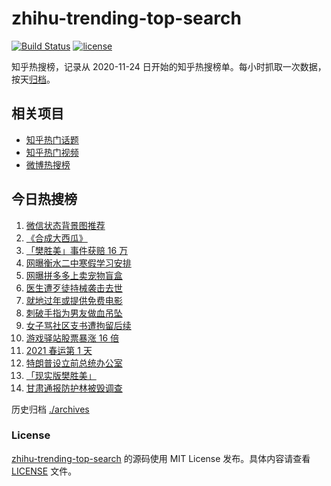 # zhihu-trending-top-search

[![Build Status](https://github.com/justjavac/zhihu-trending-top-search/workflows/ci/badge.svg?branch=main)](https://github.com/justjavac/zhihu-trending-top-search/actions)
[![license](https://img.shields.io/github/license/justjavac/zhihu-trending-top-search)](https://github.com/justjavac/zhihu-trending-top-search/blob/main/LICENSE)

知乎热搜榜，记录从 2020-11-24 日开始的知乎热搜榜单。每小时抓取一次数据，按天[归档](./archives)。

## 相关项目

- [知乎热门话题](https://github.com/justjavac/zhihu-trending-hot-questions)
- [知乎热门视频](https://github.com/justjavac/zhihu-trending-hot-video)
- [微博热搜榜](https://github.com/justjavac/weibo-trending-hot-search)

## 今日热搜榜

<!-- BEGIN -->
<!-- 最后更新时间 Thu Jan 28 2021 15:53:11 GMT+0800 (CST) -->
1. [微信状态背景图推荐](https://www.zhihu.com/search?q=微信状态背景图)
1. [《合成大西瓜》](https://www.zhihu.com/search?q=合成大西瓜)
1. [「樊胜美」事件获赔 16 万](https://www.zhihu.com/search?q=现实版樊胜美)
1. [网曝衡水二中寒假学习安排](https://www.zhihu.com/search?q=衡水二中)
1. [网曝拼多多上卖宠物盲盒](https://www.zhihu.com/search?q=宠物盲盒)
1. [医生遭歹徒持械袭击去世](https://www.zhihu.com/search?q=江西伤医事件)
1. [就地过年或提供免费电影](https://www.zhihu.com/search?q=就地过年)
1. [刺破手指为男友做血吊坠](https://www.zhihu.com/search?q=血吊坠)
1. [女子骂社区支书遭拘留后续](https://www.zhihu.com/search?q=草包支书)
1. [游戏驿站股票暴涨 16 倍](https://www.zhihu.com/search?q=游戏驿站)
1. [2021 春运第 1 天](https://www.zhihu.com/search?q=春运)
1. [特朗普设立前总统办公室](https://www.zhihu.com/search?q=特朗普)
1. [「现实版樊胜美」](https://www.zhihu.com/search?q=现实版樊胜美)
1. [甘肃通报防护林被毁调查](https://www.zhihu.com/search?q=敦煌防护林)
<!-- END -->

历史归档 [./archives](./archives)

### License

[zhihu-trending-top-search](https://github.com/justjavac/zhihu-trending-top-search) 的源码使用 MIT License 发布。具体内容请查看 [LICENSE](./LICENSE) 文件。
